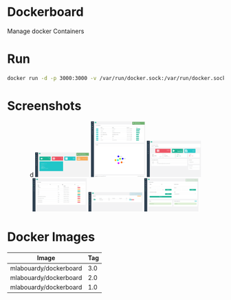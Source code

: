 # Dockerboard

Manage docker Containers

# Run

```sh
docker run -d -p 3000:3000 -v /var/run/docker.sock:/var/run/docker.sock --name dockerboard mlabouardy/dockerboard:3.0
```

# Screenshots

<p align="center">d
  <img src="screenshots/1.png" width="25%"/>
  <img src="screenshots/2.png" width="25%"/>
  <img src="screenshots/3.png" width="25%"/>
  <img src="screenshots/4.png" width="25%"/>
  <img src="screenshots/5.png" width="25%"/>
  <img src="screenshots/6.png" width="25%"/>
</p>

# Docker Images

Image | Tag
------------ | -------------
mlabouardy/dockerboard | 3.0
mlabouardy/dockerboard | 2.0
mlabouardy/dockerboard | 1.0
